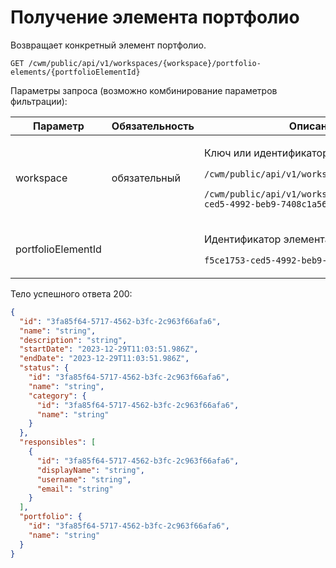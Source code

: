 # Получение элемента портфолио

Возвращает конкретный элемент портфолио.

`GET /cwm/public/api/v1/workspaces/{workspace}/portfolio-elements/{portfolioElementId}`

Параметры запроса (возможно комбинирование параметров фильтрации):

| Параметр           | Обязательность | Описание                                                                                                                                                                                                  |
| ------------------ | -------------- | --------------------------------------------------------------------------------------------------------------------------------------------------------------------------------------------------------- |
| workspace          | обязательный   | <p>Ключ или идентификатор пространства</p><p><code>/cwm/public/api/v1/workspaces/KEY/workitems</code></p><p><code>/cwm/public/api/v1/workspaces/f5ce1753-ced5-4992-beb9-7408c1a56cf8/workitems</code></p> |
| portfolioElementId |                | <p>Идентификатор элемента портфолио</p><p><code>f5ce1753-ced5-4992-beb9-7408c1a56cf8</code></p>                                                                                                           |

Тело успешного ответа 200:

```json
{
  "id": "3fa85f64-5717-4562-b3fc-2c963f66afa6",
  "name": "string",
  "description": "string",
  "startDate": "2023-12-29T11:03:51.986Z",
  "endDate": "2023-12-29T11:03:51.986Z",
  "status": {
    "id": "3fa85f64-5717-4562-b3fc-2c963f66afa6",
    "name": "string",
    "category": {
      "id": "3fa85f64-5717-4562-b3fc-2c963f66afa6",
      "name": "string"
    }
  },
  "responsibles": [
    {
      "id": "3fa85f64-5717-4562-b3fc-2c963f66afa6",
      "displayName": "string",
      "username": "string",
      "email": "string"
    }
  ],
  "portfolio": {
    "id": "3fa85f64-5717-4562-b3fc-2c963f66afa6",
    "name": "string"
  }
}
```

